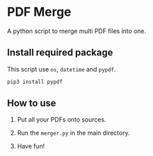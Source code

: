 # PDF Merge

A python script to merge multi PDF files into one.

## Install required package

This script use `os`, `datetime` and `pypdf`.

```bash
pip3 install pypdf
```

## How to use

1. Put all your PDFs onto sources.

2. Run the `merger.py` in the main directory.

3. Have fun!
